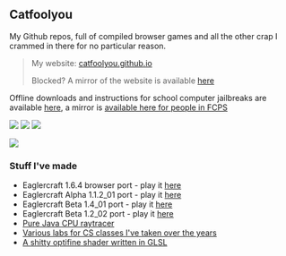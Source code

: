 ## Catfoolyou
My Github repos, full of compiled browser games and all the other crap I crammed in there for no particular reason.

> My website: [catfoolyou.github.io](https://catfoolyou.github.io/Website-v2/)
> 
> Blocked? A mirror of the website is available [here](https://eldritchdev3.github.io/Website-v2/)
>
Offline downloads and instructions for school computer jailbreaks are available [here](https://github.com/catfoolyou/Block-Bypass), a mirror is [available here for people in FCPS](https://github.com/eldritchdev3/Block-Bypass)

![](https://img.shields.io/website?url=https://catfoolyou.github.io) 
![](https://img.shields.io/github/stars/catfoolyou)
![](https://img.shields.io/github/followers/catfoolyou)

![](https://github-readme-stats.vercel.app/api?username=catfoolyou&show_icons=true&locale=en)

### Stuff I've made</h3>
- Eaglercraft 1.6.4 browser port - play it [here](https://github.com/catfoolyou/Eagler-Client-1.6.4)
- Eaglercraft Alpha 1.1.2_01 port - play it [here](https://catfoolyou.github.io/Eagler-Alphaver/Alpha112_01/)
- Eaglercraft Beta 1.4_01 port - play it [here](https://catfoolyou.github.io/Eagler-Alphaver/Beta12_02)
- Eaglercraft Beta 1.2_02 port - play it [here](https://catfoolyou.github.io/Eagler-Alphaver/Beta14_01)
- [Pure Java CPU raytracer](https://github.com/catfoolyou/Java-RTX)
- [Various labs for CS classes I've taken over the years](https://github.com/catfoolyou/CompSci-Labs)
- [A shitty optifine shader written in GLSL](https://github.com/catfoolyou/Overhaul-shader)
